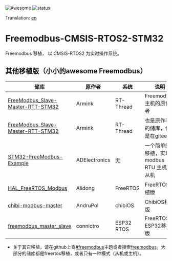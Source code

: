 ![Awesome](https://cdn.rawgit.com/sindresorhus/awesome/d7305f38d29fed78fa85652e3a63e154dd8e8829/media/badge.svg)
![status](https://img.shields.io/badge/状态-更新中-yellow)

Translation: [en](./README.md)

# Freemodbus-CMSIS-RTOS2-STM32
Freemodbus 移植， 以 CMSIS-RTOS2 为实时操作系统。

## 其他移植版（小小的awesome Freemodbus）

| 储库                                                                                             | 原作者        | 系统       | 说明                                      |
|--------------------------------------------------------------------------------------------------|---------------|------------|-------------------------------------------|
| [FreeModbus_Slave-Master-RTT-STM32](https://github.com/armink/FreeModbus_Slave-Master-RTT-STM32) | Armink        | RT-Thread  | Freemodbus主机的原作者                    |
| [FreeModbus_Slave-Master-RTT-STM32](https://gitee.com/Armink/FreeModbus_Slave-Master-RTT-STM32)  | Armink        | RT-Thread  | 也是原作者的储库，但是在gitee             |
| [STM32-FreeModbus-Example](https://github.com/ADElectronics/STM32-FreeModbus-Example)            | ADElectronics | 无         | 一个简单的移植，实现modbus RTU 主机和从机 |
| [HAL_FreeRTOS_Modbus](https://github.com/Alidong/HAL_FreeRTOS_Modbus)                            | Alidong       | FreeRTOS   | FreeRTOS移植版                            |
| [chibi-modbus-master](https://github.com/AndruPol/chibi-modbus-master)                           | AndruPol      | chibiOS    | ChibiOS移植版                             |
| [freemodbus_master_slave](https://github.com/connictro/freemodbus_master_slave)                  | connictro     | ESP32 RTOS | FreeRTOS ESP32移植版                      |

* 关于其它移植，请在github上查[#freemodbus](https://github.com/topics/freemodbus)主题或者搜索[freemodbus](https://github.com/search?q=freemodbus)。大部分的储库都是freertos移植，或者只有一种模式（从机或主机）。
